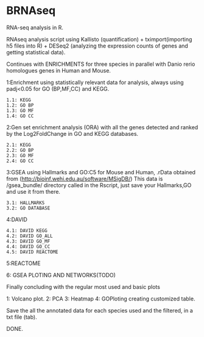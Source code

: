 # BRNAseq
RNA-seq analysis in R.

RNAseq analysis script using Kallisto (quantification) + tximport(importing h5 files into R) + DESeq2 (analyzing the expression counts of genes and getting statistical data).

Continues with ENRICHMENTS for three species in parallel with Danio rerio homologues genes in Human and Mouse.

  1:Enrichment using statistically relevant data for analysis, always using padj<0.05 for GO (BP,MF,CC) and KEGG.
  
    1.1: KEGG
    1.2: GO BP
    1.3: GO MF
    1.4: GO CC
      
  2:Gen set enrichment analysis (ORA) with all the genes detected and ranked by the Log2FoldChange in GO and KEGG databases.
  
    2.1: KEGG
    2.2: GO BP
    2.3: GO MF
    2.4: GO CC
    
  3:GSEA using Hallmarks and GO:C5 for Mouse and Human, .rData obtained from (http://bioinf.wehi.edu.au/software/MSigDB/)
    This data is /gsea_bundle/ directory called in the Rscript, just save your Hallmarks,GO and use it from there.
    
    3.1: HALLMARKS
    3.2: GO DATABASE

  4:DAVID
  
    4.1: DAVID KEGG
    4.2: DAVID GO_ALL
    4.3: DAVID GO_MF
    4.4: DAVID GO_CC
    4.5: DAVID REACTOME
    
  5:REACTOME

  6: GSEA PLOTING AND NETWORKS(TODO)
  
  
Finally concluding with the regular most used and basic plots
   
   1: Volcano plot.
   2: PCA
   3: Heatmap
   4: GOPloting creating customized table.
  
Save the all the annotated data for each species used and the filtered, in a txt file (tab).

DONE.  
